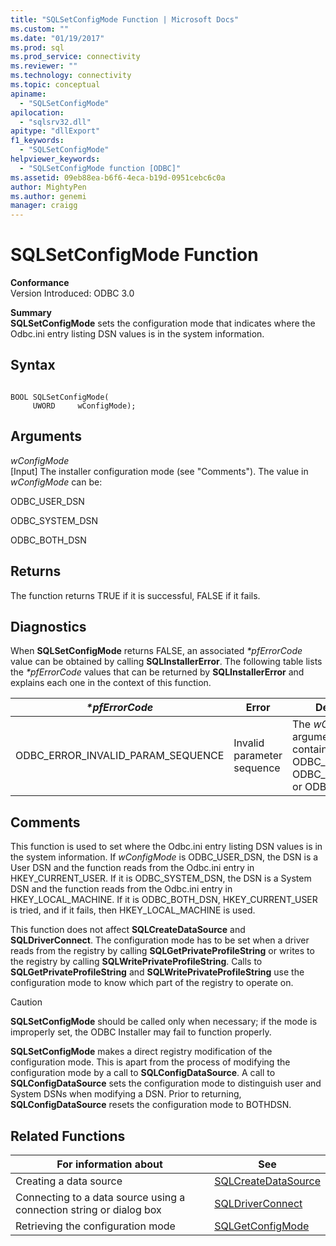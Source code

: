 ```yaml
---
title: "SQLSetConfigMode Function | Microsoft Docs"
ms.custom: ""
ms.date: "01/19/2017"
ms.prod: sql
ms.prod_service: connectivity
ms.reviewer: ""
ms.technology: connectivity
ms.topic: conceptual
apiname: 
  - "SQLSetConfigMode"
apilocation: 
  - "sqlsrv32.dll"
apitype: "dllExport"
f1_keywords: 
  - "SQLSetConfigMode"
helpviewer_keywords: 
  - "SQLSetConfigMode function [ODBC]"
ms.assetid: 09eb88ea-b6f6-4eca-b19d-0951cebc6c0a
author: MightyPen
ms.author: genemi
manager: craigg
---
```

# SQLSetConfigMode Function
**Conformance**  
 Version Introduced: ODBC 3.0  
  
 **Summary**  
 **SQLSetConfigMode** sets the configuration mode that indicates where the Odbc.ini entry listing DSN values is in the system information.  
  
## Syntax  
  
```  
  
BOOL SQLSetConfigMode(  
     UWORD     wConfigMode);  
```  
  
## Arguments  
 *wConfigMode*  
 [Input] The installer configuration mode (see "Comments"). The value in *wConfigMode* can be:  
  
 ODBC_USER_DSN  
  
 ODBC_SYSTEM_DSN  
  
 ODBC_BOTH_DSN  
  
## Returns  
 The function returns TRUE if it is successful, FALSE if it fails.  
  
## Diagnostics  
 When **SQLSetConfigMode** returns FALSE, an associated *\*pfErrorCode* value can be obtained by calling **SQLInstallerError**. The following table lists the *\*pfErrorCode* values that can be returned by **SQLInstallerError** and explains each one in the context of this function.  
  
|*\*pfErrorCode*|Error|Description|  
|---------------------|-----------|-----------------|  
|ODBC_ERROR_INVALID_PARAM_SEQUENCE|Invalid parameter sequence|The *wConfigMode* argument did not contain ODBC_USER_DSN, ODBC_SYSTEM_DSN, or ODBC_BOTH_DSN.|  
  
## Comments  
 This function is used to set where the Odbc.ini entry listing DSN values is in the system information. If *wConfigMode* is ODBC_USER_DSN, the DSN is a User DSN and the function reads from the Odbc.ini entry in HKEY_CURRENT_USER. If it is ODBC_SYSTEM_DSN, the DSN is a System DSN and the function reads from the Odbc.ini entry in HKEY_LOCAL_MACHINE. If it is ODBC_BOTH_DSN, HKEY_CURRENT_USER is tried, and if it fails, then HKEY_LOCAL_MACHINE is used.  
  
 This function does not affect **SQLCreateDataSource** and **SQLDriverConnect**. The configuration mode has to be set when a driver reads from the registry by calling **SQLGetPrivateProfileString** or writes to the registry by calling **SQLWritePrivateProfileString**. Calls to **SQLGetPrivateProfileString** and **SQLWritePrivateProfileString** use the configuration mode to know which part of the registry to operate on.  
  
> [!CAUTION]  
>  **SQLSetConfigMode** should be called only when necessary; if the mode is improperly set, the ODBC Installer may fail to function properly.  
  
 **SQLSetConfigMode** makes a direct registry modification of the configuration mode. This is apart from the process of modifying the configuration mode by a call to **SQLConfigDataSource**. A call to **SQLConfigDataSource** sets the configuration mode to distinguish user and System DSNs when modifying a DSN. Prior to returning, **SQLConfigDataSource** resets the configuration mode to BOTHDSN.  
  
## Related Functions  
  
|For information about|See|  
|---------------------------|---------|  
|Creating a data source|[SQLCreateDataSource](../../../odbc/reference/syntax/sqlcreatedatasource-function.md)|  
|Connecting to a data source using a connection string or dialog box|[SQLDriverConnect](../../../odbc/reference/syntax/sqldriverconnect-function.md)|  
|Retrieving the configuration mode|[SQLGetConfigMode](../../../odbc/reference/syntax/sqlgetconfigmode-function.md)|
